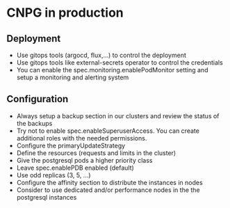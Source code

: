 # CNPG in production

## Deployment

- Use gitops tools (argocd, flux,...) to control the deployment
- Use gitops tools like external-secrets operator to control the credentials
- You can enable the spec.monitoring.enablePodMonitor setting and setup a monitoring and alerting system

## Configuration

- Always setup a backup section in our clusters and review the status of the backups
- Try not to enable spec.enableSuperuserAccess. You can create additional roles with the needed permissions.
- Configure the primaryUpdateStrategy
- Define the resources (requests and limits in the cluster)
- Give the postgresql pods a higher priority class
- Leave spec.enablePDB enabled (default)
- Use odd replicas (3, 5, ...)
- Configure the affinity section to distribute the instances in nodes
- Consider to use dedicated and/or performance nodes in the the postgresql instances
